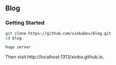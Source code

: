 ## Blog

### Getting Started

```sh
git clone https://github.com/xinbaDev/blog.git
cd blog

hugo server
```

Then visit http://localhost:1313/xinba.github.io.